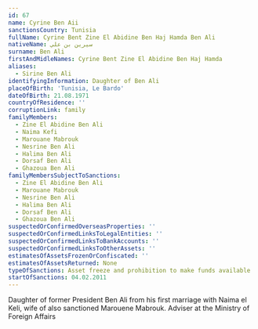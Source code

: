 ```yaml
---
id: 67
name: Cyrine Ben Aii
sanctionsCountry: Tunisia
fullName: Cyrine Bent Zine El Abidine Ben Haj Hamda Ben Ali
nativeName: سيرين بن علي
surname: Ben Ali
firstAndMidleNames: Cyrine Bent Zine El Abidine Ben Haj Hamda
aliases:
  - Sirine Ben Ali
identifyingInformation: Daughter of Ben Ali
placeOfBirth: 'Tunisia, Le Bardo'
dateOfBirth: 21.08.1971
countryOfResidence: ''
corruptionLink: family
familyMembers:
  - Zine El Abidine Ben Ali
  - Naima Kefi
  - Marouane Mabrouk
  - Nesrine Ben Ali
  - Halima Ben Ali
  - Dorsaf Ben Ali
  - Ghazoua Ben Ali
familyMembersSubjectToSanctions:
  - Zine El Abidine Ben Ali
  - Marouane Mabrouk
  - Nesrine Ben Ali
  - Halima Ben Ali
  - Dorsaf Ben Ali
  - Ghazoua Ben Ali
suspectedOrConfirmedOverseasProperties: ''
suspectedOrConfirmedLinksToLegalEntities: ''
suspectedOrConfirmedLinksToBankAccounts: ''
suspectedOrConfirmedLinksToOtherAssets: ''
estimatesOfAssetsFrozenOrConfiscated: ''
estimatesOfAssetsReturned: None
typeOfSanctions: Asset freeze and prohibition to make funds available
startOfSanctions: 04.02.2011
---
```

Daughter of former President Ben Ali from his first marriage with Naima el Keli, 
wife of also sanctioned Marouene Mabrouk. Adviser at the Ministry of Foreign 
Affairs 
